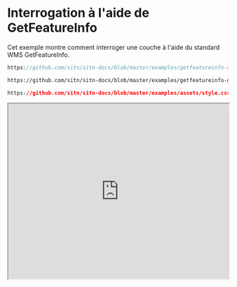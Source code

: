 # Interrogation à l'aide de GetFeatureInfo

Cet exemple montre comment interroger une couche à l'aide du standard WMS GetFeatureInfo.

```js reference title="/main.js"
https://github.com/sitn/sitn-docs/blob/master/examples/getfeatureinfo-query/main.js
```

```html reference title="/demo.html"
https://github.com/sitn/sitn-docs/blob/master/examples/getfeatureinfo-query/demo.html#L9-L13
```

```css reference title="/style.css"
https://github.com/sitn/sitn-docs/blob/master/examples/assets/style.css
```

<iframe
  width="100%"
  height="400px"
  src="https://sitn.ne.ch/services/examples/getfeatureinfo-query/demo.html">
</iframe>
